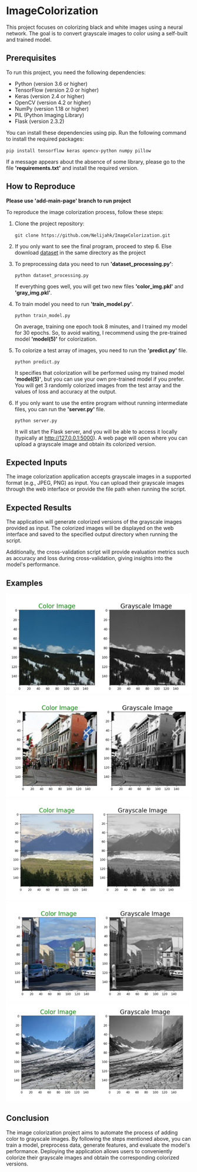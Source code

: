 # ImageColorization

This project focuses on colorizing black and white images using a neural network. The goal is to convert grayscale images to color using a self-built and trained model.

## Prerequisites

To run this project, you need the following dependencies:

- Python (version 3.6 or higher)
- TensorFlow (version 2.0 or higher)
- Keras (version 2.4 or higher)
- OpenCV (version 4.2 or higher)
- NumPy (version 1.18 or higher)
- PIL (Python Imaging Library)
- Flask (version 2.3.2)

You can install these dependencies using pip. Run the following command to install the required packages:

`pip install tensorflow keras opencv-python numpy pillow`

If a message appears about the absence of some library, please go to the file **'requirements.txt'** and install the required version.

## How to Reproduce

**Please use 'add-main-page' branch to run project**

To reproduce the image colorization process, follow these steps:

1. Clone the project repository:
		
	`git clone https://github.com/Nelijahk/ImageColorization.git`
		
2. If you only want to see the final program, proceed to step 6. Else download [dataset](https://www.kaggle.com/datasets/theblackmamba31/landscape-image-colorization) in the same directory as the project
		
4. To preprocessing data you need to run **'dataset_processing.py'**:

	```
	python dataset_processing.py
	```
	If everything goes well, you will get two new files **'color_img.pkl'** and **'gray_img.pkl'**.
4. To train model you need to run  **'train_model.py'**. 
	```
	python train_model.py
	```
	On average, training one epoch took 8 minutes, and I trained my model for 30 epochs. So, to avoid waiting, I recommend using the pre-trained model **'model(5)'** for colorization.
5. To colorize a test array of images, you need to run the **'predict.py'** file. 
	```
	python predict.py
	```
	It specifies that colorization will be performed using my trained model **'model(5)'**, but you can use your own pre-trained model if you prefer. You will 		get 3 randomly colorized images from the test array and the values of loss and accuracy at the output.
6. If you only want to use the entire program without running intermediate files, you can run the **'server.py'** file. 
	```
	python server.py
	```
	It will start the Flask server, and you will be able to access it locally (typically at http://127.0.0.1:5000). A web page will open where you can upload a 	grayscale image and obtain its colorized version. 
	
## Expected Inputs
The image colorization application accepts grayscale images in a supported format (e.g., JPEG, PNG) as input. You can upload their grayscale images through the web interface or provide the file path when running the script.

## Expected Results
The application will generate colorized versions of the grayscale images provided as input. The colorized images will be displayed on the web interface and saved to the specified output directory when running the script.

Additionally, the cross-validation script will provide evaluation metrics such as accuracy and loss during cross-validation, giving insights into the model's performance.

## Examples
![1](examples/example1.jpg)
![2](examples/example2.jpg)
![3](examples/example3.jpg)
![4](examples/example4.jpg)
![5](examples/example5.jpg)

## Conclusion
The image colorization project aims to automate the process of adding color to grayscale images. By following the steps mentioned above, you can train a model, preprocess data, generate features, and evaluate the model's performance. Deploying the application allows users to conveniently colorize their grayscale images and obtain the corresponding colorized versions.
